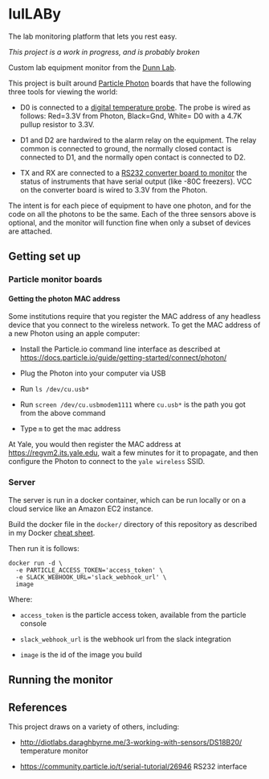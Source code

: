 # lulLABy

The lab monitoring platform that lets you rest easy.

*This project is a work in progress, and is probably broken*

Custom lab equipment monitor from the [Dunn Lab](http://dunnlab.org).

This project is built around
[Particle Photon](https://www.particle.io/products/hardware/photon-wifi-dev-kit)
boards that have the following three tools for viewing the world:

- D0 is connected to a
[digital temperature probe](https://www.sparkfun.com/products/11050). The probe
is wired as follows: Red=3.3V from Photon, Black=Gnd, White= D0 with a 4.7K pullup
resistor to 3.3V.

- D1 and D2 are hardwired to the alarm relay on the equipment. The relay common
is connected to ground, the normally closed contact is connected to D1, and
the normally open contact is connected to D2.

- TX and RX are connected to a
[RS232 converter board to monitor](https://www.sparkfun.com/products/449) the
status of instruments that have serial output (like -80C freezers). VCC on the
converter board is wired to 3.3V from the Photon.

The intent is for each piece of equipment to have one photon, and for the code
on all the photons to be the same. Each of the three sensors above is optional,
and the monitor will function fine when only a subset of devices are attached.

## Getting set up

### Particle monitor boards

#### Getting the photon MAC address

Some institutions require that you register the MAC address of any headless
device that you connect to the wireless network. To get the MAC address of a
new Photon using an apple computer:

- Install the Particle.io command line interface as described at
https://docs.particle.io/guide/getting-started/connect/photon/

- Plug the Photon into your computer via USB

- Run `ls /dev/cu.usb*`

- Run `screen /dev/cu.usbmodem1111` where `cu.usb*` is the path you got from
the above command

- Type `m` to get the mac address

At Yale, you would then register the MAC address at https://regvm2.its.yale.edu,
wait a few minutes for it to propagate, and then configure the Photon to connect
to the `yale wireless` SSID.

### Server

The server is run in a docker container, which can be run locally or on a cloud
service like an Amazon EC2 instance.

Build the docker file in the `docker/` directory of this repository as
described in my Docker
[cheat sheet](https://gist.github.com/caseywdunn/34aac3d1993f9b3340496e9294239d3d).

Then run it is follows:

    docker run -d \
      -e PARTICLE_ACCESS_TOKEN='access_token' \
      -e SLACK_WEBHOOK_URL='slack_webhook_url' \
      image

Where:

- `access_token` is the particle access token, available from the particle console

- `slack_webhook_url` is the webhook url from the slack integration

- `image` is the id of the image you build


## Running the monitor


## References

This project draws on a variety of others, including:

- http://diotlabs.daraghbyrne.me/3-working-with-sensors/DS18B20/  temperature monitor

- https://community.particle.io/t/serial-tutorial/26946 RS232 interface
